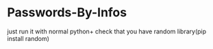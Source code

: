# Passwords-By-Infos
just run it with normal python+ check that you have  random library(pip install random)
